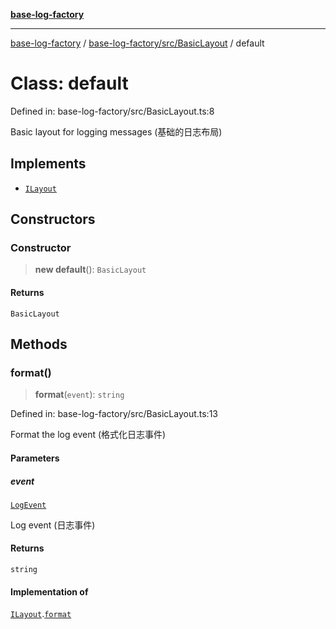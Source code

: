 [**base-log-factory**](../../../../index.md)

***

[base-log-factory](../../../../index.md) / [base-log-factory/src/BasicLayout](../index.md) / default

# Class: default

Defined in: base-log-factory/src/BasicLayout.ts:8

Basic layout for logging messages (基础的日志布局)

## Implements

- [`ILayout`](../../typings/interfaces/ILayout.md)

## Constructors

### Constructor

> **new default**(): `BasicLayout`

#### Returns

`BasicLayout`

## Methods

### format()

> **format**(`event`): `string`

Defined in: base-log-factory/src/BasicLayout.ts:13

Format the log event (格式化日志事件)

#### Parameters

##### event

[`LogEvent`](../../typings/interfaces/LogEvent.md)

Log event (日志事件)

#### Returns

`string`

#### Implementation of

[`ILayout`](../../typings/interfaces/ILayout.md).[`format`](../../typings/interfaces/ILayout.md#format)
